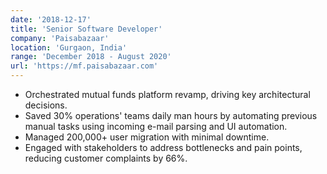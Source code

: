 ```yaml
---
date: '2018-12-17'
title: 'Senior Software Developer'
company: 'Paisabazaar'
location: 'Gurgaon, India'
range: 'December 2018 - August 2020'
url: 'https://mf.paisabazaar.com'
---
```


- Orchestrated mutual funds platform revamp, driving key architectural decisions.
- Saved 30% operations' teams daily man hours by automating previous manual tasks using incoming e-mail parsing and UI automation.
- Managed 200,000+ user migration with minimal downtime.
- Engaged with stakeholders to address bottlenecks and pain points, reducing customer complaints by 66%.

